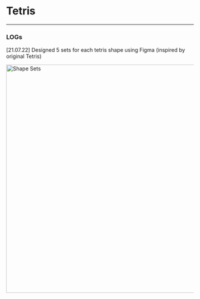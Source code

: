 # Tetris

---
### LOGs

[21.07.22] Designed 5 sets for each tetris shape using Figma (inspired by original Tetris)
<br>

<img width="612" alt="Shape Sets" src="https://user-images.githubusercontent.com/62790552/180104524-fff28e61-8f14-465e-b307-63cd7d8aef47.png">
